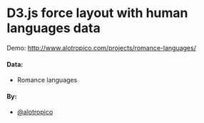 
D3.js force layout with human languages data
========

Demo: http://www.alotropico.com/projects/romance-languages/

#### Data: ####
* Romance languages

#### By: ####

* [@alotropico](http://alotropico.com)